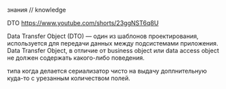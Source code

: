 знания // knowledge


DTO
https://www.youtube.com/shorts/23ggNST6q8U

Data Transfer Object (DTO) — один из шаблонов проектирования, используется для передачи данных между подсистемами приложения.
Data Transfer Object, в отличие от business object или data access object не должен содержать какого-либо поведения.

типа когда делается сериализатор чисто на выдачу доплнительную куда-то с урезанным количеством полей.